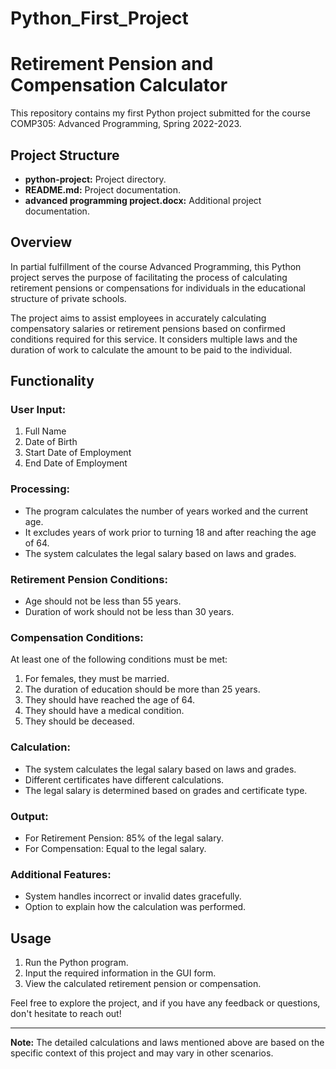 # Python_First_Project
# Retirement Pension and Compensation Calculator

This repository contains my first Python project submitted for the course COMP305: Advanced Programming, Spring 2022-2023.

## Project Structure

- **python-project:** Project directory.
- **README.md:** Project documentation.
- **advanced programming project.docx:** Additional project documentation.

## Overview

In partial fulfillment of the course Advanced Programming, this Python project serves the purpose of facilitating the process of calculating retirement pensions or compensations for individuals in the educational structure of private schools.

The project aims to assist employees in accurately calculating compensatory salaries or retirement pensions based on confirmed conditions required for this service. It considers multiple laws and the duration of work to calculate the amount to be paid to the individual.

## Functionality

### User Input:

1. Full Name
2. Date of Birth
3. Start Date of Employment
4. End Date of Employment

### Processing:

- The program calculates the number of years worked and the current age.
- It excludes years of work prior to turning 18 and after reaching the age of 64.
- The system calculates the legal salary based on laws and grades.

### Retirement Pension Conditions:

- Age should not be less than 55 years.
- Duration of work should not be less than 30 years.

### Compensation Conditions:

At least one of the following conditions must be met:

1. For females, they must be married.
2. The duration of education should be more than 25 years.
3. They should have reached the age of 64.
4. They should have a medical condition.
5. They should be deceased.

### Calculation:

- The system calculates the legal salary based on laws and grades.
- Different certificates have different calculations.
- The legal salary is determined based on grades and certificate type.

### Output:

- For Retirement Pension: 85% of the legal salary.
- For Compensation: Equal to the legal salary.

### Additional Features:

- System handles incorrect or invalid dates gracefully.
- Option to explain how the calculation was performed.

## Usage

1. Run the Python program.
2. Input the required information in the GUI form.
3. View the calculated retirement pension or compensation.

Feel free to explore the project, and if you have any feedback or questions, don't hesitate to reach out!

---

**Note:** The detailed calculations and laws mentioned above are based on the specific context of this project and may vary in other scenarios.

